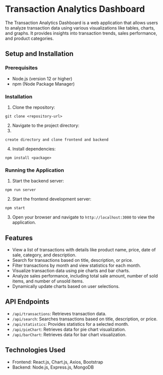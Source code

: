 # Transaction Analytics Dashboard

The Transaction Analytics Dashboard is a web application that allows users to analyze transaction data using various visualizations like tables, charts, and graphs. It provides insights into transaction trends, sales performance, and product categories.

## Setup and Installation

### Prerequisites

- Node.js (version 12 or higher)
- npm (Node Package Manager)

### Installation

1. Clone the repository:

```git clone <repository-url>```

2. Navigate to the project directory:
3. 
```create directory and clone frontend and backend```

4. Install dependencies:

```npm install <package>```

### Running the Application

1. Start the backend server:

```npm run server```

2. Start the frontend development server:

```npm start```

3. Open your browser and navigate to `http://localhost:3000` to view the application.

## Features

- View a list of transactions with details like product name, price, date of sale, category, and description.
- Search for transactions based on title, description, or price.
- Filter transactions by month and view statistics for each month.
- Visualize transaction data using pie charts and bar charts.
- Analyze sales performance, including total sale amount, number of sold items, and number of unsold items.
- Dynamically update charts based on user selections.

## API Endpoints

- `/api/transactions`: Retrieves transaction data.
- `/api/search`: Searches transactions based on title, description, or price.
- `/api/statistics`: Provides statistics for a selected month.
- `/api/pieChart`: Retrieves data for pie chart visualization.
- `/api/barChart`: Retrieves data for bar chart visualization.

## Technologies Used

- Frontend: React.js, Chart.js, Axios, Bootstrap
- Backend: Node.js, Express.js, MongoDB
